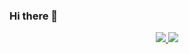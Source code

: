 ### Hi there 👋

<!--
**whoistaiza/whoistaiza** is a ✨ _special_ ✨ repository because its `README.md` (this file) appears on your GitHub profile.

Here are some ideas to get you started:

- 🔭 I’m currently working on ...
- 🌱 I’m currently learning ...
- 👯 I’m looking to collaborate on ...
- 🤔 I’m looking for help with ...
- 💬 Ask me about ...
- 📫 How to reach me: ...
- 😄 Pronouns: ...
- ⚡ Fun fact: ...
-->
<div align="center">
  <a href="https://github.com/whoistaiza">
  <img src="https://github-readme-stats.vercel.app/api?username=whoistaiza&show_icons=true&theme=dark&hide=stars,issues&&count_private=true"/>
  <img src="https://github-readme-stats.vercel.app/api/wakatime?username=whoistaiza" />
</div>
